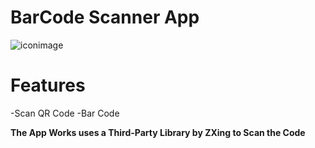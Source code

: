  # BarCode Scanner App
  ![iconimage](https://i.ibb.co/vhNQ2Sv/ic-logo.png)  
  
# Features 
-Scan QR Code
-Bar Code

**The App Works uses a Third-Party Library by ZXing to Scan the Code**
 
 

